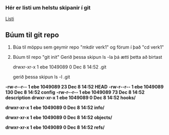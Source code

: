 ### Hér er listi um helstu skipanir í git

[Listi](https://git-scm.com/docs)

## Búum til git repo
1. Búa til möppu sem geymir repo "mkdir verk1" og förum í það "cd verk1"
2. Búum til repo "git init"
   Gerið þessa skipun ls -la þá ætti þetta að birtast
   
   drwxr-xr-x 1 ebe 1049089 0 Dec  8 14:52 .git

   gerið þessa skipun ls -l .git

<b>-rw-r--r-- 1 ebe 1049089  23 Dec  8 14:52 HEAD</b>
<b>-rw-r--r-- 1 ebe 1049089 130 Dec  8 14:52 config</b>
<b>-rw-r--r-- 1 ebe 1049089  73 Dec  8 14:52 description</b>
<b>drwxr-xr-x 1 ebe 1049089   0 Dec  8 14:52 hooks/</b>

<b>drwxr-xr-x 1 ebe 1049089   0 Dec  8 14:52 info/</b>

<b>drwxr-xr-x 1 ebe 1049089   0 Dec  8 14:52 objects/</b>

<b>drwxr-xr-x 1 ebe 1049089   0 Dec  8 14:52 refs/</b>

   


